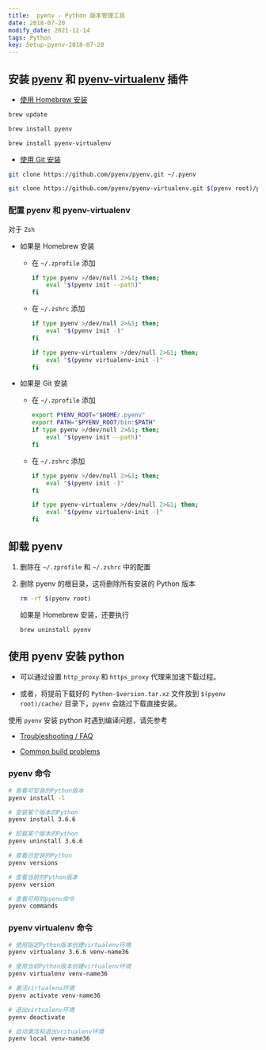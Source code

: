 ```yaml
---
title:  pyenv - Python 版本管理工具
date: 2018-07-20
modify_date: 2021-12-14
tags: Python
key: Setup-pyenv-2018-07-20
---
```


## 安装 [pyenv](https://github.com/pyenv/pyenv) 和 [pyenv-virtualenv](https://github.com/pyenv/pyenv-virtualenv) 插件

- [使用 Homebrew 安装](https://github.com/pyenv/pyenv#homebrew-in-macos)

```bash
brew update

brew install pyenv

brew install pyenv-virtualenv
```

<!--more-->

- [使用 Git 安装](https://github.com/pyenv/pyenv#basic-github-checkout)

```bash
git clone https://github.com/pyenv/pyenv.git ~/.pyenv

git clone https://github.com/pyenv/pyenv-virtualenv.git $(pyenv root)/plugins/pyenv-virtualenv
```

### 配置 pyenv 和 pyenv-virtualenv

对于 `Zsh`

- 如果是 Homebrew 安装

  - 在  `~/.zprofile` 添加

    ```bash
    if type pyenv >/dev/null 2>&1; then;
        eval "$(pyenv init --path)"
    fi
    ```

  - 在 `~/.zshrc` 添加

    ```bash
    if type pyenv >/dev/null 2>&1; then;
        eval "$(pyenv init -)"
    fi

    if type pyenv-virtualenv >/dev/null 2>&1; then;
        eval "$(pyenv virtualenv-init -)"
    fi
    ```

- 如果是 Git 安装

  - 在  `~/.zprofile` 添加

    ```bash
    export PYENV_ROOT="$HOME/.pyenv"
    export PATH="$PYENV_ROOT/bin:$PATH"
    if type pyenv >/dev/null 2>&1; then;
        eval "$(pyenv init --path)"
    fi
    ```

  - 在 `~/.zshrc` 添加

    ```bash
    if type pyenv >/dev/null 2>&1; then;
        eval "$(pyenv init -)"
    fi

    if type pyenv-virtualenv >/dev/null 2>&1; then;
        eval "$(pyenv virtualenv-init -)"
    fi
    ```

## 卸载 pyenv

1. 删除在 `~/.zprofile` 和 `~/.zshrc` 中的配置
2. 删除 pyenv 的根目录，这将删除所有安装的 Python 版本

   ```bash
   rm -rf $(pyenv root)
   ```

   如果是 Homebrew 安装，还要执行

   ```bash
   brew uninstall pyenv
   ```

## 使用 pyenv 安装 python

- 可以通过设置 `http_proxy` 和 `https_proxy` 代理来加速下载过程。

- 或者，将提前下载好的 `Python-$version.tar.xz` 文件放到 `$(pyenv root)/cache/` 目录下，`pyenv` 会跳过下载直接安装。

使用 `pyenv` 安装 python 时遇到编译问题，请先参考

- [Troubleshooting / FAQ](https://github.com/pyenv/pyenv/wiki)

- [Common build problems](https://github.com/pyenv/pyenv/wiki/Common-build-problems)

### pyenv 命令

```bash
# 查看可安装的Python版本
pyenv install -l

# 安装某个版本的Python
pyenv install 3.6.6

# 卸载某个版本的Python
pyenv uninstall 3.6.6

# 查看已安装的Python
pyenv versions

# 查看当前的Python版本
pyenv version

# 查看可用的pyenv命令
pyenv commands
```

### pyenv virtualenv 命令

```bash
# 使用指定Python版本创建virtualenv环境
pyenv virtualenv 3.6.6 venv-name36

# 使用当前Python版本创建virtualenv环境
pyenv virtualenv venv-name36

# 激活virtualenv环境
pyenv activate venv-name36

# 退出virtualenv环境
pyenv deactivate

# 自动激活和退出vritualenv环境
pyenv local venv-name36
```
